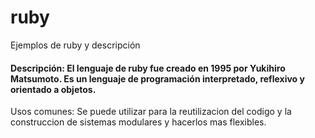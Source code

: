 # ruby
Ejemplos de ruby y descripción
#### Descripción: El lenguaje de ruby fue creado en 1995 por Yukihiro Matsumoto. Es un lenguaje de programación interpretado, reflexivo y orientado a objetos.
Usos comunes: Se puede utilizar para la reutilizacion del codigo y la construccion de sistemas modulares y hacerlos mas flexibles. 
